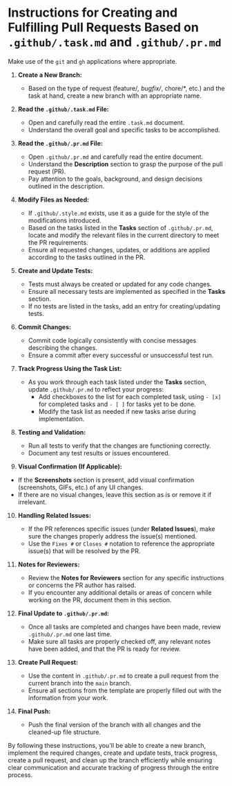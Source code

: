 # Instructions for Creating and Fulfilling Pull Requests Based on `.github/.task.md` and `.github/.pr.md`

Make use of the `git` and `gh` applications where appropriate.

1. **Create a New Branch:**

   - Based on the type of request (feature/_, bugfix/_, chore/\*, etc.) and the task at hand, create a new branch with an appropriate name.

2. **Read the `.github/.task.md` File:**

   - Open and carefully read the entire `.task.md` document.
   - Understand the overall goal and specific tasks to be accomplished.

3. **Read the `.github/.pr.md` File:**

   - Open `.github/.pr.md` and carefully read the entire document.
   - Understand the **Description** section to grasp the purpose of the pull request (PR).
   - Pay attention to the goals, background, and design decisions outlined in the description.

4. **Modify Files as Needed:**

   - If `.github/.style.md` exists, use it as a guide for the style of the modifications introduced.
   - Based on the tasks listed in the **Tasks** section of `.github/.pr.md`, locate and modify the relevant files in the current directory to meet the PR requirements.
   - Ensure all requested changes, updates, or additions are applied according to the tasks outlined in the PR.

5. **Create and Update Tests:**

   - Tests must always be created or updated for any code changes.
   - Ensure all necessary tests are implemented as specified in the **Tasks** section.
   - If no tests are listed in the tasks, add an entry for creating/updating tests.

6. **Commit Changes:**

   - Commit code logically consistently with concise messages describing the changes.
   - Ensure a commit after every successful or unsuccessful test run.

7. **Track Progress Using the Task List:**

   - As you work through each task listed under the **Tasks** section, update `.github/.pr.md` to reflect your progress:
     - Add checkboxes to the list for each completed task, using `- [x]` for completed tasks and `- [ ]` for tasks yet to be done.
     - Modify the task list as needed if new tasks arise during implementation.

8. **Testing and Validation:**

   - Run all tests to verify that the changes are functioning correctly.
   - Document any test results or issues encountered.

9. **Visual Confirmation (If Applicable):**

- If the **Screenshots** section is present, add visual confirmation (screenshots, GIFs, etc.) of any UI changes.
- If there are no visual changes, leave this section as is or remove it if irrelevant.

10. **Handling Related Issues:**

    - If the PR references specific issues (under **Related Issues**), make sure the changes properly address the issue(s) mentioned.
    - Use the `Fixes #` or `Closes #` notation to reference the appropriate issue(s) that will be resolved by the PR.

11. **Notes for Reviewers:**

    - Review the **Notes for Reviewers** section for any specific instructions or concerns the PR author has raised.
    - If you encounter any additional details or areas of concern while working on the PR, document them in this section.

12. **Final Update to `.github/.pr.md`:**

    - Once all tasks are completed and changes have been made, review `.github/.pr.md` one last time.
    - Make sure all tasks are properly checked off, any relevant notes have been added, and that the PR is ready for review.

13. **Create Pull Request:**

    - Use the content in `.github/.pr.md` to create a pull request from the current branch into the `main` branch.
    - Ensure all sections from the template are properly filled out with the information from your work.

14. **Final Push:**
    - Push the final version of the branch with all changes and the cleaned-up file structure.

By following these instructions, you'll be able to create a new branch, implement the required changes, create and update tests, track progress, create a pull request, and clean up the branch efficiently while ensuring clear communication and accurate tracking of progress through the entire process.
